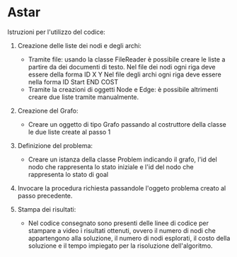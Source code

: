 # Astar
Istruzioni per l'utilizzo del codice:

1) Creazione delle liste dei nodi e degli archi:
	- Tramite file: usando la classe FileReader è possibile creare le liste a partire da dei documenti di testo.
	  Nel file dei nodi ogni riga deve essere della forma ID X Y
	  Nel file degli archi ogni riga deve essere nella forma ID Start END COST
	- Tramite la creazioni di oggetti Node e Edge: è possibile altrimenti creare due liste tramite manualmente.

2) Creazione del Grafo:
	- Creare un oggetto di tipo Grafo passando al costruttore della classe le due liste create al passo 1

3) Definizione del problema:
	- Creare un istanza della classe Problem indicando il grafo, l'id del nodo che rappresenta lo stato iniziale 
	  e l'id del nodo che rappresenta lo stato di goal

4) Invocare la procedura richiesta passandole l'oggeto problema creato al passo precedente.

5) Stampa dei risultati:
	- Nel codice consegnato sono presenti delle linee di codice per stampare a video i risultati ottenuti, 
	  ovvero il numero di nodi che appartengono alla soluzione, il numero di nodi esplorati, il costo della soluzione
	  e il tempo impiegato per la risoluzione dell'algoritmo. 
